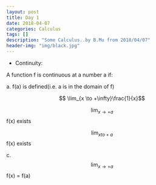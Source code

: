 ```yaml
---
layout: post
title: Day 1
date: 2018-04-07
categories: Calculus
tags: []
description: "Some Calculus..by B.Mu from 2018/04/07"
header-img: "img/black.jpg"
---
```


- Continuity:

A function f is continuous at a number a if:

a. f(a) is defined(i.e. a is in the domain of f)

$$ \lim_{x \to +\infty}\frac{1}{x}$$

$$ \lim_{x \to + a}$$
f(x) exists

$$\lim_{x to + a}$$
f(x) exists

c. $$\lim_{x\to + a}$$f(x) = f(a)

        

